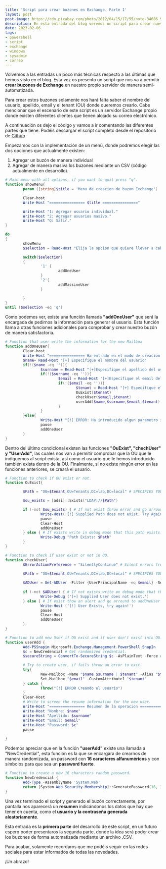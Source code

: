 ```yaml
---
title: 'Script para crear buzones en Exchange. Parte 1'
layout: post
post-image: https://cdn.pixabay.com/photo/2012/04/15/17/55/note-34686_960_720.png
description: En esta entrada del blog veremos un script para crear nuevos buzones de manera individual en un Exchange 2019 propio. Este mismo script que veremos será capaz de crear los buzones de manera masiva mediante un archivo .CSV, aunque cabe destacar que esta funcionalidad aún está en fase de desarrollo.
date: 2023-02-06
tags: 
- powershell 
- script 
- exchange
- windows
- sysadmin
- correo
---
```


Volvemos a las entradas un poco más técnicas respecto a las últimas que hemos visto en el blog. Esta vez os presento un script que nos va a permitir **crear buzones de Exchange** en nuestro propio servidor de manera semi-automatizada.

Para crear estos buzones solamente nos hará falta saber el nombre del usuario, apellido, email y el tenant (OU) donde queremos crearlo. Cabe mencionar que el escenario de este script es un servidor Exchange propio donde existen diferentes clientes que tienen alojado su correo electrónico.

A continuación os dejo el código y vamos a ir comentando las diferentes partes que tiene. Podéis descargar el script completo desde el repositorio de [Github](https://github.com/meest92/addMailBox)

Empezamos con la implementación de un menú, donde podremos elegir las dos opciones que actualmente existen: 

1. Agregar un buzón de manera individual
2. Agregar de manera masiva los buzones mediante un CSV (código actualmente en desarrollo).

````powershell
# Main menu with all options, if you want to quit press "q".
function showMenu{
        param ([string]$title = 'Menu de creacion de buzon Exchange')

        Clear-host
        Write-Host "================ $title ================"

        Write-Host "1: Agregar usuario individual."
        Write-Host "2: Agregar usuarios masivo."
        Write-Host "Q: Salir."
}

do
{
        showMenu
        $selection = Read-Host "Elija la opcion que quiere llevar a cabo"

        switch($selection)
        {
                '1' {
                        addOneUser
                }
                '2'{
                        addMassiveUser
                }

        }
}
until ($selection -eq 'q')
````


Como podemos ver, existe una función llamada **"addOneUser"** que será la encargada de pedirnos la información para generar el usuario. Esta función llama a otras funciones adicionales para comprobar y crear nuestro buzón de manera satisfactoria.


````powershell
# Function that user write the information for the new Mailbox
function addOneUser{
        Clear-host
        Write-Host "================ Ha entrado en el modo de creacion de buzones individuales ================"
        $name= Read-Host "[+] Especifique el nombre del usuario"
        if(!($name -eq '')){
                $surname = Read-Host "[+]Especifique el apellido del usuario"
                if(!($surname -eq '')){
                        $email = Read-Host "[+]Especifique el email del usuario"
                        if(!($email -eq '')){
                                $tenant = Read-Host "[+] Especifique el cliente"
                                OuExist($tenant)
                                checkUser($email,$tenant)
                                userAdd($name,$surname,$email,$tenant)
                        }
                }
        }else{
                Write-Host "[!] ERROR: Ha introducido algun parametro incorrecto"
                pause
                addOneUser
        }
}
````


Dentro del último condicional existen las funciones **"OuExist", "chechUser" y "UserAdd"**, las cuales nos van a permitir comprobar que la OU que le indiquemos al script exista, así como el usuario que le hemos introducido también exista dentro de la OU. Finalmente, si no existe ningún error en las funciones anteriores, se creará el usuario.


````powershell
# Function to check if OU exist or not.
function OuExist{

        $Path = "OU=$tenant,OU=Tenants,DC=lab,DC=local" # SPECIFIES YOUR PATH

        $ou_exists = [adsi]::Exists("LDAP://$Path")

        if (-not $ou_exists) { # If not exist throw error and go arround to addOneUser function.
                Write-Host('[!] Supplied Path does not exist. Try Again!')
                pause
                Clear-Host
                addOneUser
        } else { # If exists write in debug mode that this path exists.
                Write-Debug "Path Exists: $Path"
        }
}
````

````powershell
# Function to check if user exist or not in OU.
function checkUser{
        $ErrorActionPreference = "SilentlyContinue" # Silent errors from cmdlets

        $Path = "OU=$tenant,OU=Tenants,DC=lab,DC=local" # SPECIFIES YOUR PATH
        
        $ADUser = Get-ADUser -Filter {UserPrincipalName -eq $email} -SearchBase $Path -SearchScope OneLevel #Search if user by UserPrincipalName exists.
       
        if (-not $ADUser) { # If not exists write on debug mode that this user not exists.
                Write-Debug ('[+] Supplied User does not exist.')
        } else { # If exist thow an alert and go arround to addOneUser function.
                Write-Host ('[!] User Exists, try again!')
                pause
                Clear-Host
                addOneUser
        }
}
````

````powershell
# Function to add new User if OU exist and if user don't exist into OU.
function userAdd {
        Add-PSSnapin Microsoft.Exchange.Management.PowerShell.SnapIn
        $c = NewCredencial # Get randomized credential.
        $secureString = ConvertTo-SecureString $c -AsPlainText -Force # Convert credential to a Secure String.

        # Try to create user, if fails throw an error to exit.
        try{
                New-Mailbox -Name "$name $surname | $tenant" -Alias "$tenant_$name$surname" -OrganizationalUnit "lab.local/Tenants/$tenant" -UserPrincipalName "$email" -SamAccountName "$name$surname" -FirstName "$name" -LastName "$surname" -Password $secureString -ResetPasswordOnNextLogon $false
                Set-Mailbox "$email" -CustomAttribute1 "$tenant"
        } catch {
                Throw("[!] ERROR Creando el usuario")
        }
        Clear-Host
        # Write to screen the resume information for the new user.
        Write-Host "================ Resumen de la operacion ================"
        Write-Host "Nombre: $name"
        Write-Host "Apellido: $surname"
        Write-Host "Email: $email"
        Write-Host "Password: $c"
        pause
        
}
````


Podemos apreciar que en la función **"userAdd"** existe una llamada a "NewCredential", esta función es la que se encargara de crearnos de manera randomizada, un password con **16 caracteres alfanuméricos** y con símbolos para que sea un **password fuerte**.


````powershell
# Function to create a new 16 characters random password.
function NewCredencial {
        Add-Type -AssemblyName 'System.Web'
        return [System.Web.Security.Membership]::GeneratePassword(16, 1)
}
````


Una vez terminado el script y generado el buzón correctamente, por pantalla nos aparecerá un **resumen** indicándonos los datos que hay que tener en cuenta, como el **usuario y la contraseña generada aleatoriamente**.

Esta entrada es la **primera parte** del desarrollo de este script, en un futuro espero poder presentaros la segunda parte, donde la idea será poder crear los buzones de forma automatizada mediante un archivo .CSV.

Para acabar, solamente recordaros que me podéis seguir en las redes sociales para estar informados de todas las novedades.

¡Un abrazo!
